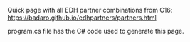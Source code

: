 Quick page with all EDH partner combinations from C16: https://badaro.github.io/edhpartners/partners.html

program.cs file has the C# code used to generate this page. 
